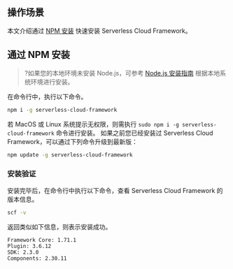 ## 操作场景
本文介绍通过 [NPM 安装](#npm) 快速安装 Serverless Cloud Framework。


##  通过 NPM 安装
>?如果您的本地环境未安装 Node.js，可参考 [Node.js 安装指南](https://nodejs.org/zh-cn/download/) 根据本地系统环境进行安装。
>
在命令行中，执行以下命令。
```sh
npm i -g serverless-cloud-framework
```
若 MacOS 或 Linux 系统提示无权限，则需执行 `sudo npm i -g serverless-cloud-framework` 命令进行安装。
如果之前您已经安装过 Serverless Cloud Framework，可以通过下列命令升级到最新版：
```sh
npm update -g serverless-cloud-framework
```


### 安装验证
安装完毕后，在命令行中执行以下命令，查看 Serverless Cloud Framework 的版本信息。
```sh
scf -v
```
返回类似如下信息，则表示安装成功。
```
Framework Core: 1.71.1
Plugin: 3.6.12
SDK: 2.3.0
Components: 2.30.11
```

